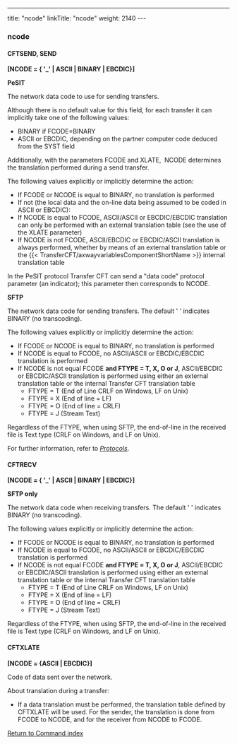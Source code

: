---
title: "ncode"
linkTitle: "ncode"
weight: 2140
---<span id="ncode"></span>

### ncode

<span id="ncode_CFTSEND"></span>

#### CFTSEND, SEND

****[NCODE = { '_' &#124; ASCII
&#124; BINARY &#124; EBCDIC}]****

****PeSIT****

The network data code to use for sending transfers.

Although there is no default value for this field, for each transfer
it can implicitly take one of the following values:

- BINARY
    if FCODE=BINARY
- ASCII
    or EBCDIC, depending on the partner
    computer code deduced from the SYST
    field

Additionally, with the parameters FCODE and XLATE,  NCODE
determines the translation performed during a send transfer.

The following values explicitly or implicitly determine the action:

- If FCODE or NCODE
    is equal to BINARY, no translation is performed
- If not (the local
    data and the on-line data being assumed to be coded in ASCII or EBCDIC):
- If NCODE is
    equal to FCODE, ASCII/ASCII or EBCDIC/EBCDIC translation can only be performed
    with an external translation table (see the use of the XLATE parameter)
- If NCODE is
    not FCODE, ASCII/EBCDIC or EBCDIC/ASCII translation is always performed,
    whether by means of an external translation table or the {{< TransferCFT/axwayvariablesComponentShortName >}}
    internal translation table

In the PeSIT protocol Transfer
CFT can send a "data code" protocol parameter (an indicator);
this parameter then corresponds to NCODE.

****SFTP****

The network data code for sending transfers. The default ' ' indicates BINARY (no transcoding).

The following values explicitly or implicitly determine the action:

- If FCODE or NCODE
    is equal to BINARY, no translation is performed
- If NCODE is equal to FCODE, no ASCII/ASCII or EBCDIC/EBCDIC translation is performed
- If NCODE is not equal FCODE **and FTYPE = T, X, O or J**, ASCII/EBCDIC or EBCDIC/ASCII translation is performed using either an external translation table or the internal Transfer CFT translation table
    -   FTYPE = T (End of Line CRLF on Windows, LF on Unix)
    -   FTYPE = X (End of line = LF)
    -   FTYPE = O (End of line = CRLF)
    -   FTYPE = J (Stream Text)

Regardless of the FTYPE, when using SFTP, the end-of-line in the received file is Text type (CRLF on Windows, and LF on Unix).

For further information, refer to *[Protocols](../../../../protocols_start_here)*.

#### CFTRECV

****[NCODE = { '_' &#124; ASCII
&#124; BINARY &#124; EBCDIC}]****

****SFTP only****

The network data code when receiving transfers. The default ' ' indicates BINARY (no transcoding).

The following values explicitly or implicitly determine the action:

- If FCODE or NCODE
    is equal to BINARY, no translation is performed
- If NCODE is equal to FCODE, no ASCII/ASCII or EBCDIC/EBCDIC translation is performed
- If NCODE is not equal FCODE **and FTYPE = T, X, O or J**, ASCII/EBCDIC or EBCDIC/ASCII translation is performed using either an external translation table or the internal Transfer CFT translation table
    -   FTYPE = T (End of Line CRLF on Windows, LF on Unix)
    -   FTYPE = X (End of line = LF)
    -   FTYPE = O (End of line = CRLF)
    -   FTYPE = J (Stream Text)

Regardless of the FTYPE, when using SFTP, the end-of-line in the received file is Text type (CRLF on Windows, and LF on Unix).

<span id="ncode_CFTXLATE"></span>

#### CFTXLATE

****[NCODE = {ASCII &#124; EBCDIC}]****

Code of data sent over the network.

About translation during a transfer:

- If a data translation must be performed, the translation table defined
    by CFTXLATE will be used. For the sender, the translation is done from
    FCODE to NCODE, and for the receiver from NCODE to FCODE.

[Return to Command index](../../)
